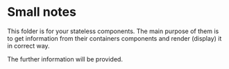 # Small notes

This folder is for your stateless components. The main purpose of them is to get information from their containers components and render (display) it in correct way.

The further information will be provided.
